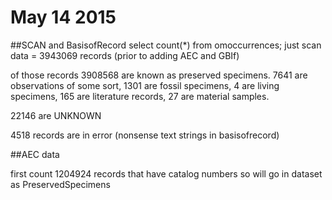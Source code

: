 # May 14 2015

##SCAN and BasisofRecord
select count(*) from omoccurrences; just scan data = 3943069 records (prior to adding AEC and GBIf)

of those records 3908568 are known as preserved specimens. 7641 are observations of some sort, 1301 are fossil specimens, 4 are living specimens, 165 are literature records, 27 are material samples.

22146 are UNKNOWN

4518 records are in error (nonsense text strings in basisofrecord)


##AEC data

first count 1204924 records that have catalog numbers so will go in dataset as PreservedSpecimens







